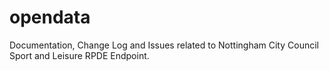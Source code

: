 # opendata
Documentation, Change Log and Issues related to Nottingham City Council Sport and Leisure RPDE Endpoint.
